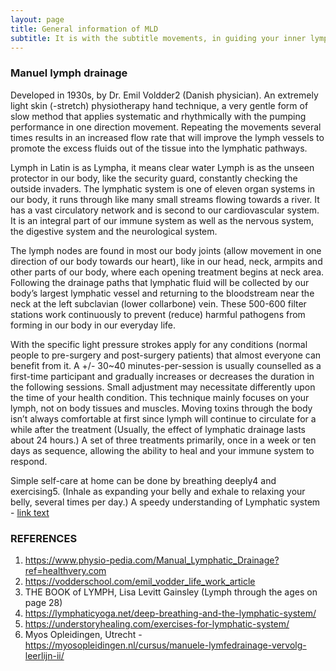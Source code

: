 ```yaml
---
layout: page
title: General information of MLD
subtitle: It is with the subtitle movements, in guiding your inner lymphatic stream back to its balance
---
```

### Manuel lymph drainage
Developed in 1930s, by Dr. Emil Voldder2 (Danish physician). 
An extremely light skin (-stretch) physiotherapy hand technique, a very gentle form of slow method that applies systematic and rhythmically with the pumping performance in one direction movement. Repeating the movements several times results in an increased flow rate that will improve the lymph vessels to promote the excess fluids out of the tissue into the lymphatic pathways. 

Lymph in Latin is as Lympha, it means clear water
Lymph is as the unseen protector in our body, like the security guard, constantly checking the outside invaders. The lymphatic system is one of eleven organ systems in our body, it runs through like many small streams flowing towards a river. It has a vast circulatory network and is second to our cardiovascular system. It is an integral part of our immune system as well as the nervous system, the digestive system and the neurological system. 

The lymph nodes are found in most our body joints (allow movement in one direction of our body towards our heart), like in our head, neck, armpits and other parts of our body, where each opening treatment begins at neck area. Following the drainage paths that lymphatic fluid will be collected by our body’s largest lymphatic vessel and returning to the bloodstream near the neck at the left subclavian (lower collarbone) vein. These 500-600 filter stations work continuously to prevent (reduce) harmful pathogens from forming in our body in our everyday life. 

With the specific light pressure strokes apply for any conditions (normal people to pre-surgery and post-surgery patients) that almost everyone can benefit from it.
A +/- 30~40 minutes-per-session is usually counselled as a first-time participant and gradually increases or decreases the duration in the following sessions. Small adjustment may necessitate differently upon the time of your health condition. This technique mainly focuses on your lymph, not on body tissues and muscles. Moving toxins through the body isn’t always comfortable at first since lymph will continue to circulate for a while after the treatment (Usually, the effect of lymphatic drainage lasts about 24 hours.) A set of three treatments primarily, once in a week or ten days as sequence, allowing the ability to heal and your immune system to respond. 



Simple self-care at home can be done by breathing deeply4 and exercising5.
(Inhale as expanding your belly and exhale to relaxing your belly, several times per day.)
A speedy understanding of Lymphatic system - [link text](https://www.youtube.com/watch?v=I7orwMgTQ5I&t=6s)



### REFERENCES
1.	https://www.physio-pedia.com/Manual_Lymphatic_Drainage?ref=healthvery.com
2.	https://vodderschool.com/emil_vodder_life_work_article
3.	THE BOOK of LYMPH, Lisa Levitt Gainsley (Lymph through the ages on page 28)
4.	https://lymphaticyoga.net/deep-breathing-and-the-lymphatic-system/
5.	https://understoryhealing.com/exercises-for-lymphatic-system/
6.	Myos Opleidingen, Utrecht - https://myosopleidingen.nl/cursus/manuele-lymfedrainage-vervolg-leerlijn-ii/





